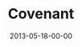---
layout: message
category: message
series: "GoodSex"
title: "Covenant"
date: 2013-05-18-00-00
message_id: 787
---